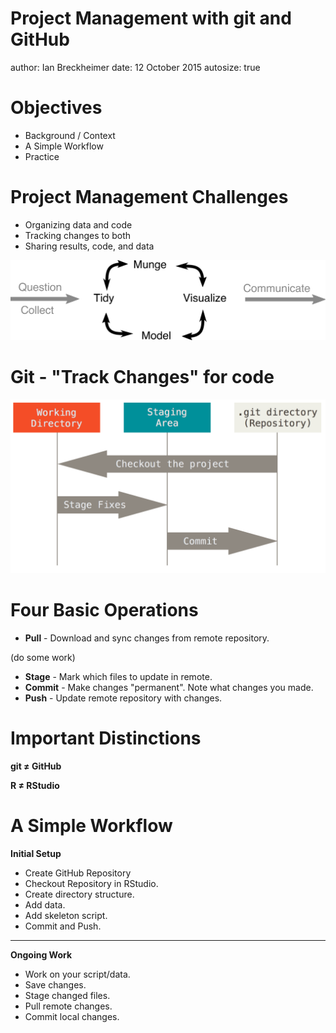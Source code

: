 Project Management with git and GitHub
========================================================
author: Ian Breckheimer
date: 12 October 2015
autosize: true

Objectives
========================================================

- Background / Context
- A Simple Workflow
- Practice

Project Management Challenges
========================================================
- Organizing data and code
- Tracking changes to both
- Sharing results, code, and data

![workflow](workflow_drawing.png)

Git - "Track Changes" for code
========================================================
![git](git_workflow.png)

Four Basic Operations
========================================================
- **Pull** - Download and sync changes from remote repository.

(do some work)

- **Stage** - Mark which files to update in remote.
- **Commit** - Make changes "permanent". Note what changes you made.
- **Push** - Update remote repository with changes.

Important Distinctions
========================================================
**git $\neq$ GitHub**

**R $\neq$ RStudio**


A Simple Workflow
========================================================

**Initial Setup**
- Create GitHub Repository
- Checkout Repository in RStudio.
- Create directory structure.
- Add data.
- Add skeleton script.
- Commit and Push.

***

**Ongoing Work**
- Work on your script/data.
- Save changes.
- Stage changed files.
- Pull remote changes.
- Commit local changes.
